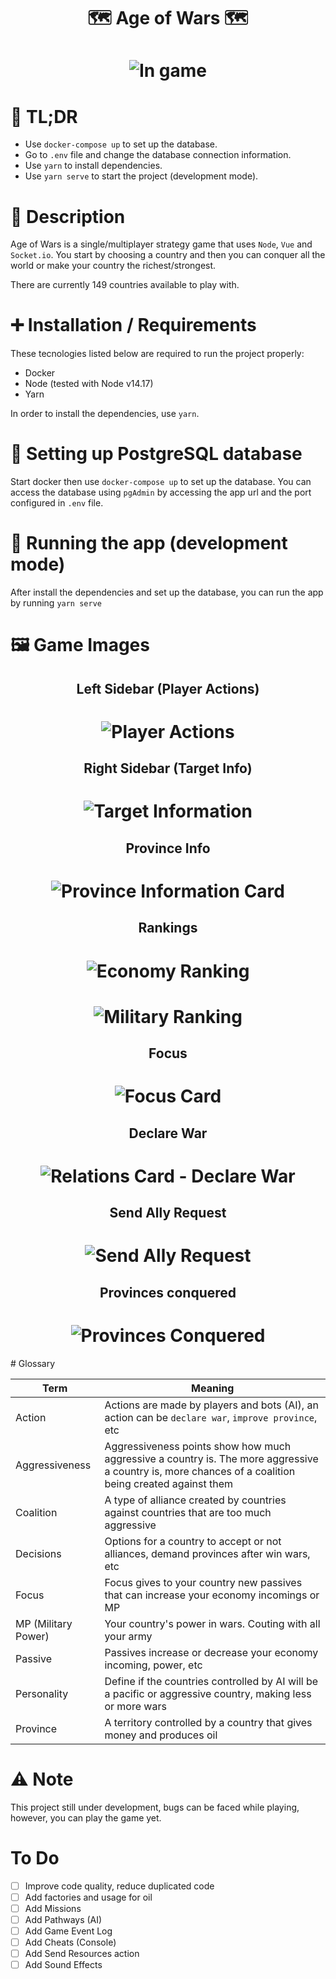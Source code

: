 <h1 align="center"> 
	🗺️ Age of Wars 🗺️
</h1>

<h1 align="center">
  <img alt="In game" src="https://raw.githubusercontent.com/deyvidholz/age-of-wars-frontend/main/screenshots/declaring-war.png?raw=true" />
</h1>

# 📝 TL;DR

- Use `docker-compose up` to set up the database.
- Go to `.env` file and change the database connection information.
- Use `yarn` to install dependencies.
- Use `yarn serve` to start the project (development mode).

# 📜 Description

Age of Wars is a single/multiplayer strategy game that uses `Node`, `Vue` and `Socket.io`.
You start by choosing a country and then you can conquer all the world or make your country
the richest/strongest.

There are currently 149 countries available to play with.

# ➕ Installation / Requirements

These tecnologies listed below are required to run the project properly:

- Docker
- Node (tested with Node v14.17)
- Yarn

In order to install the dependencies, use `yarn`.

# 🔨 Setting up PostgreSQL database

Start docker then use `docker-compose up` to set up the database.
You can access the database using `pgAdmin` by accessing the app url and the port configured in `.env` file.

# 🚀 Running the app (development mode)

After install the dependencies and set up the database, you can run the app by running `yarn serve`

# 🖼️ Game Images

<h2 align="center"> 
	Left Sidebar (Player Actions)
</h2>

<h1 align="center">
  <img alt="Player Actions" src="https://github.com/deyvidholz/age-of-wars-frontend/blob/main/screenshots/left-sidebar.png?raw=true" />
</h1>

<h2 align="center"> 
	Right Sidebar (Target Info)
</h2>

<h1 align="center">
  <img alt="Target Information" src="https://github.com/deyvidholz/age-of-wars-frontend/blob/main/screenshots/right-sidebar.png?raw=true" />
</h1>

<h2 align="center"> 
	Province Info
</h2>

<h1 align="center">
  <img alt="Province Information Card" src="https://github.com/deyvidholz/age-of-wars-frontend/blob/main/screenshots/province-info.png?raw=true" />
</h1>

<h2 align="center"> 
	Rankings
</h2>

<h1 align="center">
  <img alt="Economy Ranking" src="https://github.com/deyvidholz/age-of-wars-frontend/blob/main/screenshots/economy-ranking.png?raw=true" />
</h1>

<h1 align="center">
  <img alt="Military Ranking" src="https://github.com/deyvidholz/age-of-wars-frontend/blob/main/screenshots/military-ranking.png?raw=true" />
</h1>

<h2 align="center"> 
	Focus
</h2>

<h1 align="center">
  <img alt="Focus Card" src="https://github.com/deyvidholz/age-of-wars-frontend/blob/main/screenshots/focus.png?raw=true" />
</h1>

<h2 align="center"> 
	Declare War
</h2>

<h1 align="center">
  <img alt="Relations Card - Declare War" src="https://github.com/deyvidholz/age-of-wars-frontend/blob/main/screenshots/declaring-war.png?raw=true" />
</h1>

<h2 align="center"> 
	Send Ally Request
</h2>

<h1 align="center">
  <img alt="Send Ally Request" src="https://github.com/deyvidholz/age-of-wars-frontend/blob/main/screenshots/sending-ally-request.png?raw=true" />
</h1>

<h2 align="center"> 
	Provinces conquered
</h2>

<h1 align="center">
  <img alt="Provinces Conquered" src="https://github.com/deyvidholz/age-of-wars-frontend/blob/main/screenshots/provinces-conquered.jpeg?raw=true" />
</h1>
# Glossary

| Term                | Meaning                                                                                                                                               |
| ------------------- | ----------------------------------------------------------------------------------------------------------------------------------------------------- |
| Action              | Actions are made by players and bots (AI), an action can be `declare war`, `improve province`, etc                                                    |
| Aggressiveness      | Aggressiveness points show how much aggressive a country is. The more aggressive a country is, more chances of a coalition being created against them |
| Coalition           | A type of alliance created by countries against countries that are too much aggressive                                                                |
| Decisions           | Options for a country to accept or not alliances, demand provinces after win wars, etc                                                                |
| Focus               | Focus gives to your country new passives that can increase your economy incomings or MP                                                               |
| MP (Military Power) | Your country's power in wars. Couting with all your army                                                                                              |
| Passive             | Passives increase or decrease your economy incoming, power, etc                                                                                       |
| Personality         | Define if the countries controlled by AI will be a pacific or aggressive country, making less or more wars                                            |
| Province            | A territory controlled by a country that gives money and produces oil                                                                                 |

# ⚠️ Note

This project still under development, bugs can be faced while playing, however, you can play the game yet.

# To Do

- [ ] Improve code quality, reduce duplicated code
- [ ] Add factories and usage for oil
- [ ] Add Missions
- [ ] Add Pathways (AI)
- [ ] Add Game Event Log
- [ ] Add Cheats (Console)
- [ ] Add Send Resources action
- [ ] Add Sound Effects
